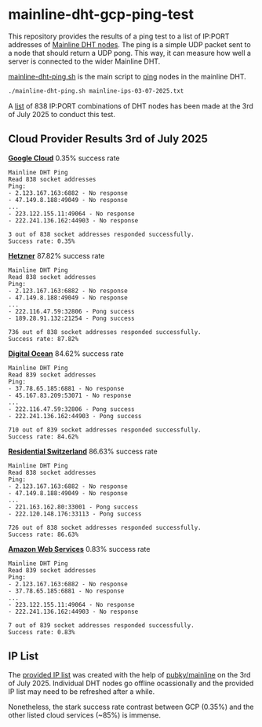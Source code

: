 # mainline-dht-gcp-ping-test

This repository provides the results of a ping test to a list of IP:PORT addresses of [Mainline DHT nodes](https://en.wikipedia.org/wiki/Mainline_DHT). The ping is a simple UDP packet sent to a node that should return a UDP pong. This way, it can measure how well a server is connected to the wider Mainline DHT.

[mainline-dht-ping.sh](./mainline-dht-ping.sh) is the main script to [ping](https://www.bittorrent.org/beps/bep_0005.html#ping) nodes in the mainline DHT.

```bash
./mainline-dht-ping.sh mainline-ips-03-07-2025.txt
```

A [list](./test-03-7-2025/ip-list.txt) of 838 IP:PORT combinations of DHT nodes has been made at the 3rd of July 2025 to conduct this test.

## Cloud Provider Results 3rd of July 2025

[**Google Cloud**](./test-03-7-2025/gcp-results.txt) 0.35% success rate

```
Mainline DHT Ping
Read 838 socket addresses
Ping:
- 2.123.167.163:6882 - No response
- 47.149.8.188:49049 - No response
...
- 223.122.155.11:49064 - No response
- 222.241.136.162:44903 - No response

3 out of 838 socket addresses responded successfully.
Success rate: 0.35%
```

[**Hetzner**](./test-03-7-2025/hetzner-results.txt) 87.82% success rate

```
Mainline DHT Ping
Read 838 socket addresses
Ping:
- 2.123.167.163:6882 - No response
- 47.149.8.188:49049 - No response
...
- 222.116.47.59:32806 - Pong success
- 189.28.91.132:21254 - Pong success

736 out of 838 socket addresses responded successfully.
Success rate: 87.82%
```

[**Digital Ocean**](./test-03-7-2025/digitalocean-results.txt) 84.62% success rate

```
Mainline DHT Ping
Read 839 socket addresses
Ping:
- 37.78.65.185:6881 - No response
- 45.167.83.209:53071 - No response
...
- 222.116.47.59:32806 - Pong success
- 222.241.136.162:44903 - Pong success

710 out of 839 socket addresses responded successfully.
Success rate: 84.62%
```

[**Residential Switzerland**](./test-03-7-2025/localhost-results.txt) 86.63% success rate

```
Mainline DHT Ping
Read 838 socket addresses
Ping:
- 2.123.167.163:6882 - No response
- 47.149.8.188:49049 - No response
...
- 221.163.162.80:33001 - Pong success
- 222.120.148.176:33113 - Pong success

726 out of 838 socket addresses responded successfully.
Success rate: 86.63%
```

[**Amazon Web Services**](./test-03-7-2025/aws-results.txt) 0.83% success rate

```
Mainline DHT Ping
Read 839 socket addresses
Ping:
- 2.123.167.163:6882 - No response
- 37.78.65.185:6881 - No response
...
- 223.122.155.11:49064 - No response
- 222.241.136.162:44903 - No response

7 out of 839 socket addresses responded successfully.
Success rate: 0.83%
```


## IP List

The [provided IP list](./test-03-7-2025/ip-list.txt) was created with the help of [pubky/mainline](https://github.com/pubky/mainline) on the 3rd of July 2025. Individual DHT nodes go offline ocassionally and the provided IP list may need to be refreshed after a while.

Nonetheless, the stark success rate contrast between GCP (0.35%) and the other listed cloud services (~85%) is immense.